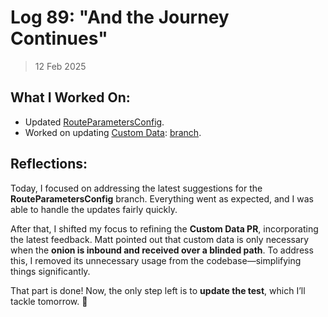 # Log 89: "And the Journey Continues"

> 12 Feb 2025

## What I Worked On:

- Updated
  [RouteParametersConfig](https://github.com/shaavan/rust-lightning/commits/pr3342.09).
- Worked on updating
  [Custom Data](https://github.com/lightningdevkit/rust-lightning/pull/2830):
  [branch](https://github.com/shaavan/rust-lightning/commits/custom_tlvs-14).

## Reflections:

Today, I focused on addressing the latest suggestions for the
**RouteParametersConfig** branch. Everything went as expected, and I was able to
handle the updates fairly quickly.

After that, I shifted my focus to refining the **Custom Data PR**, incorporating
the latest feedback. Matt pointed out that custom data is only necessary when
the **onion is inbound and received over a blinded path**. To address this, I
removed its unnecessary usage from the codebase—simplifying things
significantly.

That part is done! Now, the only step left is to **update the test**, which I’ll
tackle tomorrow. 🚀
